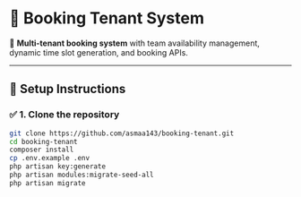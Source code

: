 # 🏢 Booking Tenant System

🔗 **Multi-tenant booking system** with team availability management, dynamic time slot generation, and booking APIs.

---

## 🚀 **Setup Instructions**

### ✅ **1. Clone the repository**

```bash
git clone https://github.com/asmaa143/booking-tenant.git
cd booking-tenant
composer install
cp .env.example .env
php artisan key:generate
php artisan modules:migrate-seed-all
php artisan migrate
```

